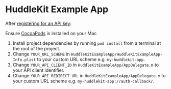 # HuddleKit Example App

After [registering for an API key](https://login.huddle.net/docs/index.html):

Ensure [CocoaPods](http://cocoapods.org) is installed on your Mac

1. Install project dependencies by running `pod install` from a terminal at the root of the project.
2. Change `YOUR_URL_SCHEME` in `HuddleKitExampleApp/HuddleKitExampleApp-Info.plist` to your custom URL scheme e.g. `my-huddlekit-app`.
3. Change `YOUR_API_CLIENT_ID` in `HuddleKitExampleApp/AppDelegate.m` to your API client identifier.
4. Change `YOUR_API_REDIRECT_URL` in `HuddleKitExampleApp/AppDelegate.m` to your custom URL scheme e.g. `my-huddlekit-app://auth-callback/`.


